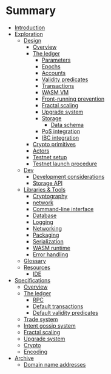 # Summary

- [Introduction](./README.md)
- [Exploration](./explore/README.md)
  - [Design](./explore/design/README.md)
    - [Overview](./explore/design/overview.md)
    - [The ledger](./explore/design/ledger.md)
      - [Parameters](./explore/design/ledger/parameters.md)
      - [Epochs](./explore/design/ledger/epochs.md)
      - [Accounts](./explore/design/ledger/accounts.md)
      - [Validity predicates](./explore/design/ledger/vp.md)
      - [Transactions](./explore/design/ledger/tx.md)
      - [WASM VM](./explore/design/ledger/wasm-vm.md)
      - [Front-running prevention](./explore/design/ledger/front-running.md)
      - [Fractal scaling](./explore/design/ledger/fractal-scaling.md)
      - [Upgrade system](./explore/design/upgrade-system.md)
      - [Storage](./explore/design/ledger/storage.md)
        - [Data schema](./explore/design/ledger/storage/data-schema.md)
      - [PoS integration](./explore/design/ledger/pos-integration.md)
      - [IBC integration](./explore/design/ledger/ibc.md)
    - [Crypto primitives](./explore/design/crypto-primitives.md)
    - [Actors](./explore/design/actors.md)
    - [Testnet setup](./explore/design/testnet-setup.md)
    - [Testnet launch procedure](./explore/design/testnet-launch-procedure/README.md)
  - [Dev](./explore/dev/README.md)
    - [Development considerations](./explore/dev/development-considerations.md)
    - [Storage API](./explore/dev/storage_api.md)
  - [Libraries & Tools](./explore/libraries/README.md)
    - [Cryptography]()
    - [network](./explore/libraries/network.md)
    - [Command-line interface](./explore/libraries/cli.md)
    - [Database](./explore/libraries/db.md)
    - [Logging](./explore/libraries/logging.md)
    - [Networking]()
    - [Packaging](./explore/libraries/packaging.md)
    - [Serialization](./explore/libraries/serialization.md)
    - [WASM runtime](./explore/libraries/wasm.md)
    - [Error handling](./explore/libraries/errors.md)
  - [Glossary](./explore/design/glossary.md)
  - [Resources](./explore/resources/README.md)
    - [IDE](./explore/resources/ide.md)
- [Specifications](./specs/README.md)
  - [Overview](./specs/overview.md)
  - [The ledger](./specs/ledger.md)
    - [RPC](./specs/ledger/rpc.md)
    - [Default transactions](./specs/ledger/default-transactions.md)
    - [Default validity predicates](./specs/ledger/default-validity-predicates.md)
  - [Trade system]()
  - [Intent gossip system]()
  - [Fractal scaling]()
  - [Upgrade system]()
  - [Crypto](./specs/crypto.md)
  - [Encoding](./specs/encoding.md)
- [Archive](./archive/README.md)
  - [Domain name addresses](./archive/domain-name-addresses.md)
